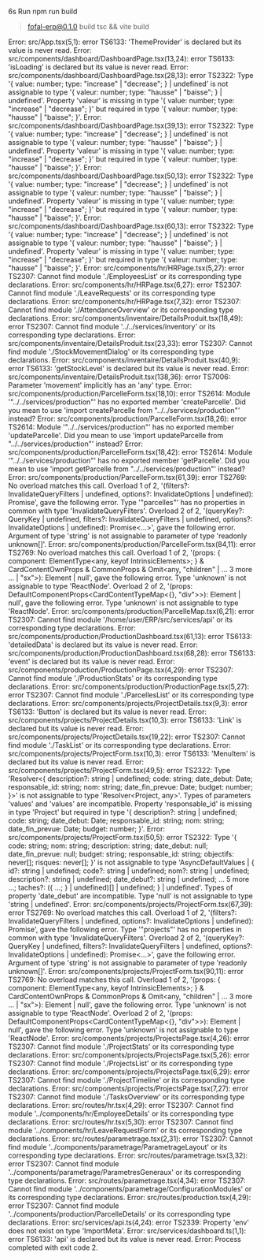 6s
Run npm run build

> fofal-erp@0.1.0 build
> tsc && vite build

Error: src/App.tsx(5,1): error TS6133: 'ThemeProvider' is declared but its value is never read.
Error: src/components/dashboard/DashboardPage.tsx(13,24): error TS6133: 'isLoading' is declared but its value is never read.
Error: src/components/dashboard/DashboardPage.tsx(28,13): error TS2322: Type '{ value: number; type: "increase" | "decrease"; } | undefined' is not assignable to type '{ valeur: number; type: "hausse" | "baisse"; } | undefined'.
  Property 'valeur' is missing in type '{ value: number; type: "increase" | "decrease"; }' but required in type '{ valeur: number; type: "hausse" | "baisse"; }'.
Error: src/components/dashboard/DashboardPage.tsx(39,13): error TS2322: Type '{ value: number; type: "increase" | "decrease"; } | undefined' is not assignable to type '{ valeur: number; type: "hausse" | "baisse"; } | undefined'.
  Property 'valeur' is missing in type '{ value: number; type: "increase" | "decrease"; }' but required in type '{ valeur: number; type: "hausse" | "baisse"; }'.
Error: src/components/dashboard/DashboardPage.tsx(50,13): error TS2322: Type '{ value: number; type: "increase" | "decrease"; } | undefined' is not assignable to type '{ valeur: number; type: "hausse" | "baisse"; } | undefined'.
  Property 'valeur' is missing in type '{ value: number; type: "increase" | "decrease"; }' but required in type '{ valeur: number; type: "hausse" | "baisse"; }'.
Error: src/components/dashboard/DashboardPage.tsx(60,13): error TS2322: Type '{ value: number; type: "increase" | "decrease"; } | undefined' is not assignable to type '{ valeur: number; type: "hausse" | "baisse"; } | undefined'.
  Property 'valeur' is missing in type '{ value: number; type: "increase" | "decrease"; }' but required in type '{ valeur: number; type: "hausse" | "baisse"; }'.
Error: src/components/hr/HRPage.tsx(5,27): error TS2307: Cannot find module './EmployeesList' or its corresponding type declarations.
Error: src/components/hr/HRPage.tsx(6,27): error TS2307: Cannot find module './LeaveRequests' or its corresponding type declarations.
Error: src/components/hr/HRPage.tsx(7,32): error TS2307: Cannot find module './AttendanceOverview' or its corresponding type declarations.
Error: src/components/inventaire/DetailsProduit.tsx(18,49): error TS2307: Cannot find module '../../services/inventory' or its corresponding type declarations.
Error: src/components/inventaire/DetailsProduit.tsx(23,33): error TS2307: Cannot find module './StockMovementDialog' or its corresponding type declarations.
Error: src/components/inventaire/DetailsProduit.tsx(40,9): error TS6133: 'getStockLevel' is declared but its value is never read.
Error: src/components/inventaire/DetailsProduit.tsx(138,36): error TS7006: Parameter 'movement' implicitly has an 'any' type.
Error: src/components/production/ParcelleForm.tsx(18,10): error TS2614: Module '"../../services/production"' has no exported member 'createParcelle'. Did you mean to use 'import createParcelle from "../../services/production"' instead?
Error: src/components/production/ParcelleForm.tsx(18,26): error TS2614: Module '"../../services/production"' has no exported member 'updateParcelle'. Did you mean to use 'import updateParcelle from "../../services/production"' instead?
Error: src/components/production/ParcelleForm.tsx(18,42): error TS2614: Module '"../../services/production"' has no exported member 'getParcelle'. Did you mean to use 'import getParcelle from "../../services/production"' instead?
Error: src/components/production/ParcelleForm.tsx(61,39): error TS2769: No overload matches this call.
  Overload 1 of 2, '(filters?: InvalidateQueryFilters<unknown> | undefined, options?: InvalidateOptions | undefined): Promise<void>', gave the following error.
    Type '"parcelles"' has no properties in common with type 'InvalidateQueryFilters<unknown>'.
  Overload 2 of 2, '(queryKey?: QueryKey | undefined, filters?: InvalidateQueryFilters<unknown> | undefined, options?: InvalidateOptions | undefined): Promise<...>', gave the following error.
    Argument of type 'string' is not assignable to parameter of type 'readonly unknown[]'.
Error: src/components/production/ParcelleForm.tsx(84,11): error TS2769: No overload matches this call.
  Overload 1 of 2, '(props: { component: ElementType<any, keyof IntrinsicElements>; } & CardContentOwnProps & CommonProps & Omit<any, "children" | ... 3 more ... | "sx">): Element | null', gave the following error.
    Type 'unknown' is not assignable to type 'ReactNode'.
  Overload 2 of 2, '(props: DefaultComponentProps<CardContentTypeMap<{}, "div">>): Element | null', gave the following error.
    Type 'unknown' is not assignable to type 'ReactNode'.
Error: src/components/production/ParcelleMap.tsx(6,21): error TS2307: Cannot find module '/home/user/ERP/src/services/api' or its corresponding type declarations.
Error: src/components/production/ProductionDashboard.tsx(61,13): error TS6133: 'detailedData' is declared but its value is never read.
Error: src/components/production/ProductionDashboard.tsx(68,28): error TS6133: 'event' is declared but its value is never read.
Error: src/components/production/ProductionPage.tsx(4,29): error TS2307: Cannot find module './ProductionStats' or its corresponding type declarations.
Error: src/components/production/ProductionPage.tsx(5,27): error TS2307: Cannot find module './ParcellesList' or its corresponding type declarations.
Error: src/components/projects/ProjectDetails.tsx(9,3): error TS6133: 'Button' is declared but its value is never read.
Error: src/components/projects/ProjectDetails.tsx(10,3): error TS6133: 'Link' is declared but its value is never read.
Error: src/components/projects/ProjectDetails.tsx(19,22): error TS2307: Cannot find module './TaskList' or its corresponding type declarations.
Error: src/components/projects/ProjectForm.tsx(10,3): error TS6133: 'MenuItem' is declared but its value is never read.
Error: src/components/projects/ProjectForm.tsx(49,5): error TS2322: Type 'Resolver<{ description?: string | undefined; code: string; date_debut: Date; responsable_id: string; nom: string; date_fin_prevue: Date; budget: number; }>' is not assignable to type 'Resolver<Project, any>'.
  Types of parameters 'values' and 'values' are incompatible.
    Property 'responsable_id' is missing in type 'Project' but required in type '{ description?: string | undefined; code: string; date_debut: Date; responsable_id: string; nom: string; date_fin_prevue: Date; budget: number; }'.
Error: src/components/projects/ProjectForm.tsx(50,5): error TS2322: Type '{ code: string; nom: string; description: string; date_debut: null; date_fin_prevue: null; budget: string; responsable_id: string; objectifs: never[]; risques: never[]; }' is not assignable to type 'AsyncDefaultValues<Project> | { id?: string | undefined; code?: string | undefined; nom?: string | undefined; description?: string | undefined; date_debut?: string | undefined; ... 5 more ...; taches?: ({ ...; } | undefined)[] | undefined; } | undefined'.
  Types of property 'date_debut' are incompatible.
    Type 'null' is not assignable to type 'string | undefined'.
Error: src/components/projects/ProjectForm.tsx(67,39): error TS2769: No overload matches this call.
  Overload 1 of 2, '(filters?: InvalidateQueryFilters<unknown> | undefined, options?: InvalidateOptions | undefined): Promise<void>', gave the following error.
    Type '"projects"' has no properties in common with type 'InvalidateQueryFilters<unknown>'.
  Overload 2 of 2, '(queryKey?: QueryKey | undefined, filters?: InvalidateQueryFilters<unknown> | undefined, options?: InvalidateOptions | undefined): Promise<...>', gave the following error.
    Argument of type 'string' is not assignable to parameter of type 'readonly unknown[]'.
Error: src/components/projects/ProjectForm.tsx(90,11): error TS2769: No overload matches this call.
  Overload 1 of 2, '(props: { component: ElementType<any, keyof IntrinsicElements>; } & CardContentOwnProps & CommonProps & Omit<any, "children" | ... 3 more ... | "sx">): Element | null', gave the following error.
    Type 'unknown' is not assignable to type 'ReactNode'.
  Overload 2 of 2, '(props: DefaultComponentProps<CardContentTypeMap<{}, "div">>): Element | null', gave the following error.
    Type 'unknown' is not assignable to type 'ReactNode'.
Error: src/components/projects/ProjectsPage.tsx(4,26): error TS2307: Cannot find module './ProjectStats' or its corresponding type declarations.
Error: src/components/projects/ProjectsPage.tsx(5,26): error TS2307: Cannot find module './ProjectsList' or its corresponding type declarations.
Error: src/components/projects/ProjectsPage.tsx(6,29): error TS2307: Cannot find module './ProjectTimeline' or its corresponding type declarations.
Error: src/components/projects/ProjectsPage.tsx(7,27): error TS2307: Cannot find module './TasksOverview' or its corresponding type declarations.
Error: src/routes/hr.tsx(4,29): error TS2307: Cannot find module '../components/hr/EmployeeDetails' or its corresponding type declarations.
Error: src/routes/hr.tsx(5,30): error TS2307: Cannot find module '../components/hr/LeaveRequestForm' or its corresponding type declarations.
Error: src/routes/parametrage.tsx(2,31): error TS2307: Cannot find module '../components/parametrage/ParametrageLayout' or its corresponding type declarations.
Error: src/routes/parametrage.tsx(3,32): error TS2307: Cannot find module '../components/parametrage/ParametresGeneraux' or its corresponding type declarations.
Error: src/routes/parametrage.tsx(4,34): error TS2307: Cannot find module '../components/parametrage/ConfigurationModules' or its corresponding type declarations.
Error: src/routes/production.tsx(4,29): error TS2307: Cannot find module '../components/production/ParcelleDetails' or its corresponding type declarations.
Error: src/services/api.ts(4,24): error TS2339: Property 'env' does not exist on type 'ImportMeta'.
Error: src/services/dashboard.ts(1,1): error TS6133: 'api' is declared but its value is never read.
Error: Process completed with exit code 2.